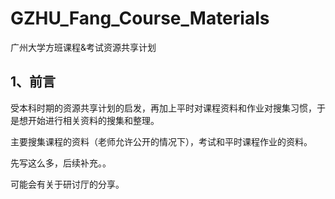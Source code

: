 # GZHU_Fang_Course_Materials
广州大学方班课程&amp;考试资源共享计划

## 1、前言

受本科时期的资源共享计划的启发，再加上平时对课程资料和作业对搜集习惯，于是想开始进行相关资料的搜集和整理。

主要搜集课程的资料（老师允许公开的情况下），考试和平时课程作业的资料。

先写这么多，后续补充。。

可能会有关于研讨厅的分享。
